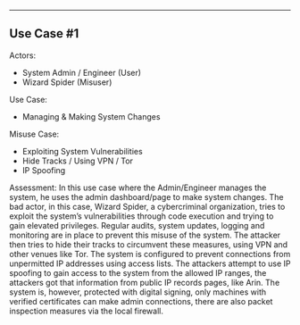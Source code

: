 ------------------------------
**Use Case #1**
------------------------------
Actors:
-	System Admin / Engineer (User)
-	Wizard Spider (Misuser)

Use Case:
-	Managing & Making System Changes

Misuse Case:
-	Exploiting System Vulnerabilities
-	Hide Tracks / Using VPN / Tor
-	IP Spoofing

Assessment:
In this use case where the Admin/Engineer manages the system, he uses the admin dashboard/page to make system changes. The bad actor, in this case, Wizard Spider, a cybercriminal organization, tries to exploit the system’s vulnerabilities through code execution and trying to gain elevated privileges. Regular audits, system updates, logging and monitoring are in place to prevent this misuse of the system.
The attacker then tries to hide their tracks to circumvent these measures, using VPN and other venues like Tor. The system is configured to prevent connections from unpermitted IP addresses using access lists. The attackers attempt to use IP spoofing to gain access to the system from the allowed IP ranges, the attackers got that information from public IP records pages, like Arin. The system is, however, protected with digital signing, only machines with verified certificates can make admin connections, there are also packet inspection measures via the local firewall.
